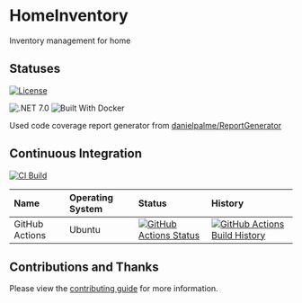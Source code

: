 # HomeInventory

Inventory management for home

## Statuses

[![License](https://img.shields.io/github/license/micro-elements/MicroElements.Swashbuckle.FluentValidation.svg)](https://raw.githubusercontent.com/gritcsenko/HomeInventory/main/LICENSE)

![.NET 7.0](https://img.shields.io/badge/Version-.NET%207.0-informational?style=flat&logo=dotnet)
![Built With Docker](https://img.shields.io/badge/Built_With-Docker-informational?style=flat&logo=docker)

Used code coverage report generator from [danielpalme/ReportGenerator](https://github.com/danielpalme/ReportGenerator)

## Continuous Integration
[![CI Build](https://github.com/gritcsenko/HomeInventory/actions/workflows/build.yml/badge.svg)](https://github.com/gritcsenko/HomeInventory/actions/workflows/build.yml)

| Name            | Operating System      | Status | History |
| :---            | :---                  | :---   | :---    |
| GitHub Actions  | Ubuntu                | [![GitHub Actions Status](https://github.com/gritcsenko/HomeInventory/workflows/Build/badge.svg?branch=main)](https://github.com/gritcsenko/HomeInventory/actions) | [![GitHub Actions Build History](https://buildstats.info/github/chart/gritcsenko/HomeInventory?branch=main&includeBuildsFromPullRequest=false)](https://github.com/gritcsenko/HomeInventory/actions) |

## Contributions and Thanks

Please view the [contributing guide](https://github.com/gritcsenko/HomeInventory/blob/main/.github/CONTRIBUTING.md) for more information.
